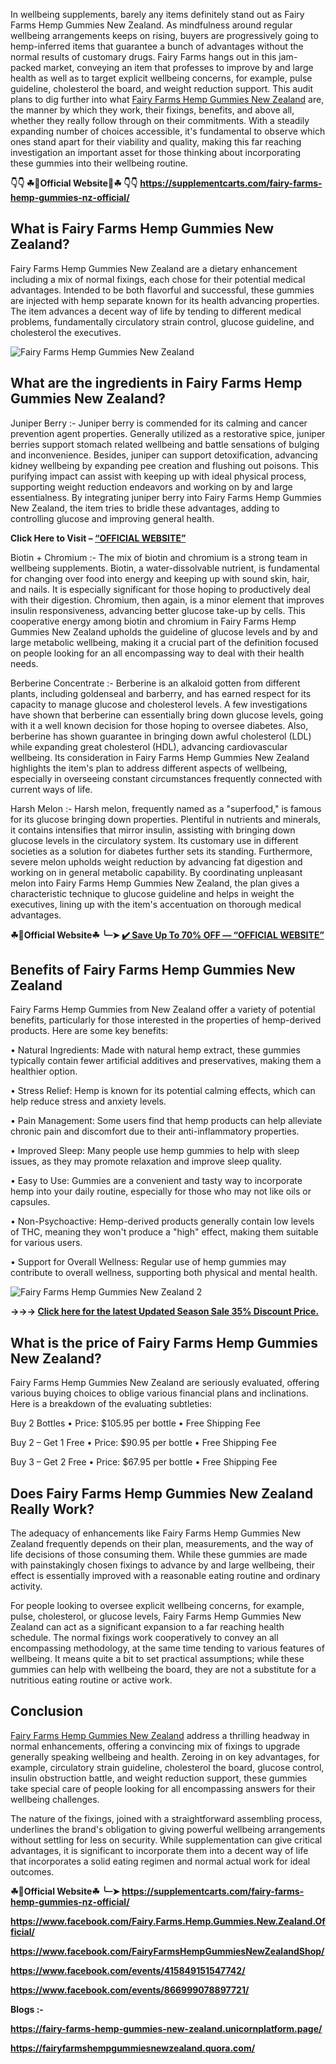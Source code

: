 In wellbeing supplements, barely any items definitely stand out as Fairy Farms Hemp Gummies New Zealand. As mindfulness around regular wellbeing arrangements keeps on rising, buyers are progressively going to hemp-inferred items that guarantee a bunch of advantages without the normal results of customary drugs. Fairy Farms hangs out in this jam-packed market, conveying an item that professes to improve by and large health as well as to target explicit wellbeing concerns, for example, pulse guideline, cholesterol the board, and weight reduction support. This audit plans to dig further into what [Fairy Farms Hemp Gummies New Zealand](https://thebuzzbyte.com/fairy-farms-hemp-gummies-nz/) are, the manner by which they work, their fixings, benefits, and above all, whether they really follow through on their commitments. With a steadily expanding number of choices accessible, it's fundamental to observe which ones stand apart for their viability and quality, making this far reaching investigation an important asset for those thinking about incorporating these gummies into their wellbeing routine.

**👇👇 ☘📣Official Website📣☘ 👇👇**
**https://supplementcarts.com/fairy-farms-hemp-gummies-nz-official/**


## What is Fairy Farms Hemp Gummies New Zealand?

Fairy Farms Hemp Gummies New Zealand are a dietary enhancement including a mix of normal fixings, each chose for their potential medical advantages. Intended to be both flavorful and successful, these gummies are injected with hemp separate known for its health advancing properties. The item advances a decent way of life by tending to different medical problems, fundamentally circulatory strain control, glucose guideline, and cholesterol the executives.


![Fairy Farms Hemp Gummies New Zealand](https://github.com/user-attachments/assets/a20d573b-4c21-44c1-b9a5-07990e0fc498)


## What are the ingredients in Fairy Farms Hemp Gummies New Zealand?

Juniper Berry :-
Juniper berry is commended for its calming and cancer prevention agent properties. Generally utilized as a restorative spice, juniper berries support stomach related wellbeing and battle sensations of bulging and inconvenience. Besides, juniper can support detoxification, advancing kidney wellbeing by expanding pee creation and flushing out poisons. This purifying impact can assist with keeping up with ideal physical process, supporting weight reduction endeavors and working on by and large essentialness. By integrating juniper berry into Fairy Farms Hemp Gummies New Zealand, the item tries to bridle these advantages, adding to controlling glucose and improving general health.

**Click Here to Visit – [“OFFICIAL WEBSITE”](https://supplementcarts.com/fairy-farms-hemp-gummies-nz-official/)**

Biotin + Chromium :-
The mix of biotin and chromium is a strong team in wellbeing supplements. Biotin, a water-dissolvable nutrient, is fundamental for changing over food into energy and keeping up with sound skin, hair, and nails. It is especially significant for those hoping to productively deal with their digestion. Chromium, then again, is a minor element that improves insulin responsiveness, advancing better glucose take-up by cells. This cooperative energy among biotin and chromium in Fairy Farms Hemp Gummies New Zealand upholds the guideline of glucose levels and by and large metabolic wellbeing, making it a crucial part of the definition focused on people looking for an all encompassing way to deal with their health needs.

Berberine Concentrate :-
Berberine is an alkaloid gotten from different plants, including goldenseal and barberry, and has earned respect for its capacity to manage glucose and cholesterol levels. A few investigations have shown that berberine can essentially bring down glucose levels, going with it a well known decision for those hoping to oversee diabetes. Also, berberine has shown guarantee in bringing down awful cholesterol (LDL) while expanding great cholesterol (HDL), advancing cardiovascular wellbeing. Its consideration in Fairy Farms Hemp Gummies New Zealand highlights the item's plan to address different aspects of wellbeing, especially in overseeing constant circumstances frequently connected with current ways of life.

Harsh Melon :-
Harsh melon, frequently named as a "superfood," is famous for its glucose bringing down properties. Plentiful in nutrients and minerals, it contains intensifies that mirror insulin, assisting with bringing down glucose levels in the circulatory system. Its customary use in different societies as a solution for diabetes further sets its standing. Furthermore, severe melon upholds weight reduction by advancing fat digestion and working on in general metabolic capability. By coordinating unpleasant melon into Fairy Farms Hemp Gummies New Zealand, the plan gives a characteristic technique to glucose guideline and helps in weight the executives, lining up with the item's accentuation on thorough medical advantages.

**☘📣Official Website☘ ╰┈➤ [✔️ Save Up To 70% OFF — “OFFICIAL WEBSITE”](https://supplementcarts.com/fairy-farms-hemp-gummies-nz-official/)**

## Benefits of Fairy Farms Hemp Gummies New Zealand

Fairy Farms Hemp Gummies from New Zealand offer a variety of potential benefits, particularly for those interested in the properties of hemp-derived products. Here are some key benefits:

•	Natural Ingredients: Made with natural hemp extract, these gummies typically contain fewer artificial additives and preservatives, making them a healthier option.

•	Stress Relief: Hemp is known for its potential calming effects, which can help reduce stress and anxiety levels.

•	Pain Management: Some users find that hemp products can help alleviate chronic pain and discomfort due to their anti-inflammatory properties.

•	Improved Sleep: Many people use hemp gummies to help with sleep issues, as they may promote relaxation and improve sleep quality.

•	Easy to Use: Gummies are a convenient and tasty way to incorporate hemp into your daily routine, especially for those who may not like oils or capsules.

•	Non-Psychoactive: Hemp-derived products generally contain low levels of THC, meaning they won't produce a "high" effect, making them suitable for various users.

•	Support for Overall Wellness: Regular use of hemp gummies may contribute to overall wellness, supporting both physical and mental health.


![Fairy Farms Hemp Gummies New Zealand 2](https://github.com/user-attachments/assets/b7048ae3-65e9-4a99-804a-541a0ed415e0)


**→→→ [Click here for the latest Updated Season Sale 35% Discount Price.](https://supplementcarts.com/fairy-farms-hemp-gummies-nz-official/)**


## What is the price of Fairy Farms Hemp Gummies New Zealand?

Fairy Farms Hemp Gummies New Zealand are seriously evaluated, offering various buying choices to oblige various financial plans and inclinations. Here is a breakdown of the evaluating subtleties:

Buy 2 Bottles
•	Price: $105.95 per bottle
•	Free Shipping Fee

Buy 2 – Get 1 Free
•	Price: $90.95 per bottle
•	Free Shipping Fee

Buy 3 – Get 2 Free
•	Price: $67.95 per bottle
•	Free Shipping Fee


## Does Fairy Farms Hemp Gummies New Zealand Really Work?

The adequacy of enhancements like Fairy Farms Hemp Gummies New Zealand frequently depends on their plan, measurements, and the way of life decisions of those consuming them. While these gummies are made with painstakingly chosen fixings to advance by and large wellbeing, their effect is essentially improved with a reasonable eating routine and ordinary activity.

For people looking to oversee explicit wellbeing concerns, for example, pulse, cholesterol, or glucose levels, Fairy Farms Hemp Gummies New Zealand can act as a significant expansion to a far reaching health schedule. The normal fixings work cooperatively to convey an all encompassing methodology, at the same time tending to various features of wellbeing. It means quite a bit to set practical assumptions; while these gummies can help with wellbeing the board, they are not a substitute for a nutritious eating routine or active work.


## Conclusion

[Fairy Farms Hemp Gummies New Zealand](https://thebuzzbyte.com/fairy-farms-hemp-gummies-nz/) address a thrilling headway in normal enhancements, offering a convincing mix of fixings to upgrade generally speaking wellbeing and health. Zeroing in on key advantages, for example, circulatory strain guideline, cholesterol the board, glucose control, insulin obstruction battle, and weight reduction support, these gummies take special care of people looking for all encompassing answers for their wellbeing challenges.

The nature of the fixings, joined with a straightforward assembling process, underlines the brand's obligation to giving powerful wellbeing arrangements without settling for less on security. While supplementation can give critical advantages, it is significant to incorporate them into a decent way of life that incorporates a solid eating regimen and normal actual work for ideal outcomes.

**☘📣Official Website☘ ╰┈➤ https://supplementcarts.com/fairy-farms-hemp-gummies-nz-official/**

**https://www.facebook.com/Fairy.Farms.Hemp.Gummies.New.Zealand.Official/**

**https://www.facebook.com/FairyFarmsHempGummiesNewZealandShop/**

**https://www.facebook.com/events/415849151547742/**

**https://www.facebook.com/events/866999078897721/**

**Blogs :-**

**https://fairy-farms-hemp-gummies-new-zealand.unicornplatform.page/**

**https://fairyfarmshempgummiesnewzealand.quora.com/**
